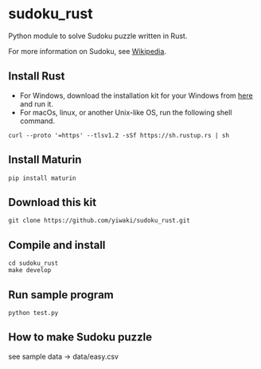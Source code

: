 # sudoku_rust

Python module to solve Sudoku puzzle written in Rust.

For more information on Sudoku, see [Wikipedia](https://en.wikipedia.org/wiki/Sudoku).

## Install Rust
- For Windows, download the installation kit for your Windows from [here](https://forge.rust-lang.org/infra/other-installation-methods.eichithi-emueru) and run it.
- For macOs, linux, or another Unix-like OS, run the following shell command.
```
curl --proto '=https' --tlsv1.2 -sSf https://sh.rustup.rs | sh
```

## Install Maturin
```
pip install maturin
```

## Download this kit
```
git clone https://github.com/yiwaki/sudoku_rust.git
```

## Compile and install
```
cd sudoku_rust
make develop
```

## Run sample program
```
python test.py
```

## How to make Sudoku puzzle

see sample data -> data/easy.csv
